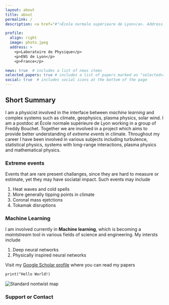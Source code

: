 ```yaml
---
layout: about
title: about
permalink: /
description: <a href="#">École normale supérieure de Lyon</a>. Address. Contacts. Moto. Etc.

profile:
  align: right
  image: photo.jpeg
  address: >
    <p>Laboratoire de Physique</p>
    <p>ENS de Lyon</p>
    <p>France</p>

news: true  # includes a list of news items
selected_papers: true # includes a list of papers marked as "selected={true}"
social: true  # includes social icons at the bottom of the page
---
```


## Short Summary

I am a physicist involved in the interface between *machine learning* and complex systems such as climate, geophysics, plasma physics, solar wind. I am a postdoc at École normale supérieure de Lyon working in a group of Freddy Bouchet. Together we are involved in a project which aims to provide better understanding of *extreme events* in climate. Throughout my career I have been involved in various subjects including turbulence, statistical physics, systems with long-range interactions, plasma physics and mathematical physics.

### Extreme events

Events that are rare present challanges, since they are hard to measure or estimate, yet they may have sociatal impact. Such events may include

1. Heat waves and cold spells
2. More generally tipping points in climate
3. Coronal mass ejetctions
4. Tokamak disruptions

### Machine Learning

I am involved currently in **Machine learning**, which is becoming a _maintstream_ tool in various fields of science and engineering. My intersts include

1. Deep neural networks
2. Physically inspired neural networks


Visit my [Google Scholar profile](https://scholar.google.com/citations?user=XtOrmGAAAAAJ&hl=fr&oi=ao) where you can read my papers

```markdown
print("Hello World!)
```

![Standard nontwist map](/img/Standardnontwistmaplowres.png)

### Support or Contact
